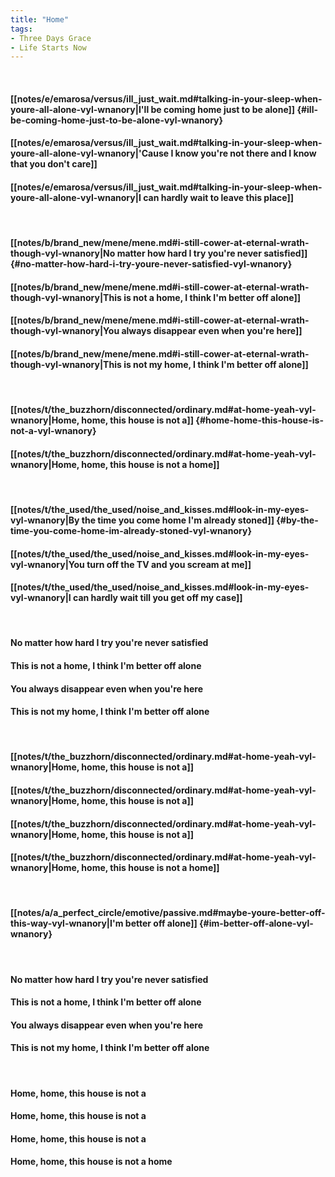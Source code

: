 ```yaml
---
title: "Home"
tags:
- Three Days Grace
- Life Starts Now
---
```

&nbsp;
#### [[notes/e/emarosa/versus/ill_just_wait.md#talking-in-your-sleep-when-youre-all-alone-vyl-wnanory|I'll be coming home just to be alone]] {#ill-be-coming-home-just-to-be-alone-vyl-wnanory}
#### [[notes/e/emarosa/versus/ill_just_wait.md#talking-in-your-sleep-when-youre-all-alone-vyl-wnanory|'Cause I know you're not there and I know that you don't care]]
#### [[notes/e/emarosa/versus/ill_just_wait.md#talking-in-your-sleep-when-youre-all-alone-vyl-wnanory|I can hardly wait to leave this place]]
&nbsp;
#### [[notes/b/brand_new/mene/mene.md#i-still-cower-at-eternal-wrath-though-vyl-wnanory|No matter how hard I try you're never satisfied]] {#no-matter-how-hard-i-try-youre-never-satisfied-vyl-wnanory}
#### [[notes/b/brand_new/mene/mene.md#i-still-cower-at-eternal-wrath-though-vyl-wnanory|This is not a home, I think I'm better off alone]]
#### [[notes/b/brand_new/mene/mene.md#i-still-cower-at-eternal-wrath-though-vyl-wnanory|You always disappear even when you're here]]
#### [[notes/b/brand_new/mene/mene.md#i-still-cower-at-eternal-wrath-though-vyl-wnanory|This is not my home, I think I'm better off alone]]
&nbsp;
#### [[notes/t/the_buzzhorn/disconnected/ordinary.md#at-home-yeah-vyl-wnanory|Home, home, this house is not a]] {#home-home-this-house-is-not-a-vyl-wnanory}
#### [[notes/t/the_buzzhorn/disconnected/ordinary.md#at-home-yeah-vyl-wnanory|Home, home, this house is not a home]]
&nbsp;
#### [[notes/t/the_used/the_used/noise_and_kisses.md#look-in-my-eyes-vyl-wnanory|By the time you come home I'm already stoned]] {#by-the-time-you-come-home-im-already-stoned-vyl-wnanory}
#### [[notes/t/the_used/the_used/noise_and_kisses.md#look-in-my-eyes-vyl-wnanory|You turn off the TV and you scream at me]]
#### [[notes/t/the_used/the_used/noise_and_kisses.md#look-in-my-eyes-vyl-wnanory|I can hardly wait till you get off my case]]
&nbsp;
#### No matter how hard I try you're never satisfied
#### This is not a home, I think I'm better off alone
#### You always disappear even when you're here
#### This is not my home, I think I'm better off alone
&nbsp;
#### [[notes/t/the_buzzhorn/disconnected/ordinary.md#at-home-yeah-vyl-wnanory|Home, home, this house is not a]]
#### [[notes/t/the_buzzhorn/disconnected/ordinary.md#at-home-yeah-vyl-wnanory|Home, home, this house is not a]]
#### [[notes/t/the_buzzhorn/disconnected/ordinary.md#at-home-yeah-vyl-wnanory|Home, home, this house is not a]]
#### [[notes/t/the_buzzhorn/disconnected/ordinary.md#at-home-yeah-vyl-wnanory|Home, home, this house is not a home]]
&nbsp;
#### [[notes/a/a_perfect_circle/emotive/passive.md#maybe-youre-better-off-this-way-vyl-wnanory|I'm better off alone]] {#im-better-off-alone-vyl-wnanory}
&nbsp;
#### No matter how hard I try you're never satisfied
#### This is not a home, I think I'm better off alone
#### You always disappear even when you're here
#### This is not my home, I think I'm better off alone
&nbsp;
#### Home, home, this house is not a
#### Home, home, this house is not a
#### Home, home, this house is not a
#### Home, home, this house is not a home
